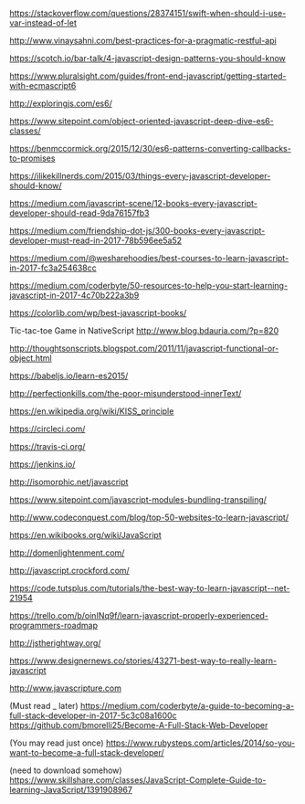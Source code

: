 https://stackoverflow.com/questions/28374151/swift-when-should-i-use-var-instead-of-let

http://www.vinaysahni.com/best-practices-for-a-pragmatic-restful-api

https://scotch.io/bar-talk/4-javascript-design-patterns-you-should-know




https://www.pluralsight.com/guides/front-end-javascript/getting-started-with-ecmascript6

http://exploringjs.com/es6/



https://www.sitepoint.com/object-oriented-javascript-deep-dive-es6-classes/

https://benmccormick.org/2015/12/30/es6-patterns-converting-callbacks-to-promises























https://ilikekillnerds.com/2015/03/things-every-javascript-developer-should-know/

https://medium.com/javascript-scene/12-books-every-javascript-developer-should-read-9da76157fb3

https://medium.com/friendship-dot-js/300-books-every-javascript-developer-must-read-in-2017-78b596ee5a52


https://medium.com/@wesharehoodies/best-courses-to-learn-javascript-in-2017-fc3a254638cc

https://medium.com/coderbyte/50-resources-to-help-you-start-learning-javascript-in-2017-4c70b222a3b9

https://colorlib.com/wp/best-javascript-books/


Tic-tac-toe Game in NativeScript
http://www.blog.bdauria.com/?p=820


http://thoughtsonscripts.blogspot.com/2011/11/javascript-functional-or-object.html


https://babeljs.io/learn-es2015/




http://perfectionkills.com/the-poor-misunderstood-innerText/

https://en.wikipedia.org/wiki/KISS_principle

https://circleci.com/

https://travis-ci.org/

https://jenkins.io/

http://isomorphic.net/javascript

https://www.sitepoint.com/javascript-modules-bundling-transpiling/



http://www.codeconquest.com/blog/top-50-websites-to-learn-javascript/


https://en.wikibooks.org/wiki/JavaScript


http://domenlightenment.com/


http://javascript.crockford.com/





https://code.tutsplus.com/tutorials/the-best-way-to-learn-javascript--net-21954

https://trello.com/b/oinINq9f/learn-javascript-properly-experienced-programmers-roadmap

http://jstherightway.org/


https://www.designernews.co/stories/43271-best-way-to-really-learn-javascript







http://www.javascripture.com


(Must read _ later)
https://medium.com/coderbyte/a-guide-to-becoming-a-full-stack-developer-in-2017-5c3c08a1600c
https://github.com/bmorelli25/Become-A-Full-Stack-Web-Developer

(You may read just once)
https://www.rubysteps.com/articles/2014/so-you-want-to-become-a-full-stack-developer/


(need to download somehow)
https://www.skillshare.com/classes/JavaScript-Complete-Guide-to-learning-JavaScript/1391908967


